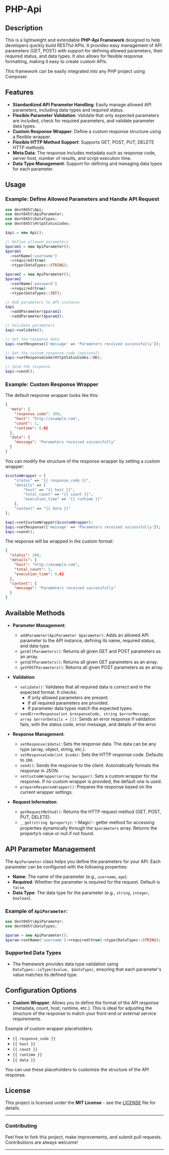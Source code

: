# PHP-Api

## Description

This is a lightweight and extendable **PHP-Api Framework** designed to help developers quickly build RESTful APIs. It provides easy management of API parameters (GET, POST) with support for defining allowed parameters, their required status, and data types. It also allows for flexible response formatting, making it easy to create custom APIs.

This framework can be easily integrated into any PHP project using Composer.

## Features

- **Standardized API Parameter Handling**: Easily manage allowed API parameters, including data types and required status.
- **Flexible Parameter Validation**: Validate that only expected parameters are included, check for required parameters, and validate parameter data types.
- **Custom Response Wrapper**: Define a custom response structure using a flexible wrapper.
- **Flexible HTTP Method Support**: Supports GET, POST, PUT, DELETE HTTP methods.
- **Meta Data**: The response includes metadata such as response code, server host, number of results, and script execution time.
- **Data Type Management**: Support for defining and managing data types for each parameter.

## Usage

### Example: Define Allowed Parameters and Handle API Request

```php
use devt045t\Api;
use devt045t\ApiParameter;
use devt045t\DataTypes;
use devt045t\HttpStatusCodes;

$api = new Api();

// Define allowed parameters
$param1 = new ApiParameter();
$param1
  ->setName('username')
  ->required(true)
  ->type(DataTypes::STRING);

$param2 = new ApiParameter();
$param2
  ->setName('password')
  ->required(true)
  ->type(DataTypes::INT);

// Add parameters to API instance
$api
  ->addParameter($param1)
  ->addParameter($param2);

// Validate parameters
$api->validate();

// Set the response data
$api->setResponse(['message' => 'Parameters received successfully']);

// Set the custom response code (optional)
$api->setResponseCode(HttpStatusCodes::OK);

// Send the response
$api->send();
```

### Example: Custom Response Wrapper

The default response wrapper looks like this:

```json
{
  "meta": {
    "response_code": 200,
    "host": "http://example.com",
    "count": 1,
    "runtime": 0.02
  },
  "data": {
    "message": "Parameters received successfully"
  }
}
```

You can modify the structure of the response wrapper by setting a custom wrapper:

```php
$customWrapper = [
    "status" => "{{ response_code }}",
    "details" => [
        "host" => "{{ host }}",
        "total_count" => "{{ count }}",
        "execution_time" => "{{ runtime }}"
    ],
    "content" => "{{ data }}"
];

$api->setCustomWrapper($customWrapper);
$api->setResponse(['message' => 'Parameters received successfully']);
$api->send();
```

The response will be wrapped in the custom format:

```json
{
  "status": 200,
  "details": {
    "host": "http://example.com",
    "total_count": 1,
    "execution_time": 0.02
  },
  "content": {
    "message": "Parameters received successfully"
  }
}
```

## Available Methods

- **Parameter Management**:
  - `addParameter(ApiParameter $parameter)`: Adds an allowed API parameter to the API instance, defining its name, required status, and data type.
  - `getAllParameters()`: Returns all given GET and POST parameters as an array.
  - `getGETParameters()`: Returns all given GET parameters as an array.
  - `getPOSTParameters()`: Returns all given POST parameters as an array.

- **Validation**:
  - `validate()`: Validates that all required data is correct and in the expected format. It checks:
    - If only allowed parameters are present.
    - If all required parameters are provided.
    - If parameter data types match the expected types.
  - `sendErrorResponse(int $responseCode, string $errorMessage, array $errorDetails = [])`: Sends an error response if validation fails, with the status code, error message, and details of the error.

- **Response Management**:
  - `setResponse($data)`: Sets the response data. The data can be any type (array, object, string, etc.).
  - `setResponseCode(int $code)`: Sets the HTTP response code. Defaults to `200`.
  - `send()`: Sends the response to the client. Automatically formats the response in JSON.
  - `setCustomWrapper(array $wrapper)`: Sets a custom wrapper for the response. If no custom wrapper is provided, the default one is used.
  - `prepareResponseWrapper()`: Prepares the response based on the current wrapper settings.

- **Request Information**:
  - `getRequestMethod()`: Returns the HTTP request method (GET, POST, PUT, DELETE).
  - `__get(string $property)`: ✨Magic✨ getter method for accessing properties dynamically through the `$parameters` array. Returns the property’s value or null if not found.

## API Parameter Management

The `ApiParameter` class helps you define the parameters for your API. Each parameter can be configured with the following properties:

- **Name**: The name of the parameter (e.g., `username`, `age`).
- **Required**: Whether the parameter is required for the request. Default is `false`.
- **Data Type**: The data type for the parameter (e.g., `string`, `integer`, `boolean`).

### Example of `ApiParameter`:

```php
use devt045t\ApiParameter;
use devt045t\DataTypes;

$param = new ApiParameter();
$param->setName('username')->required(true)->type(DataTypes::STRING);
```

### Supported Data Types

- The framework provides data type validation using `DataTypes::isType($value, $dataType)`, ensuring that each parameter's value matches its defined type.

## Configuration Options

- **Custom Wrapper**: Allows you to define the format of the API response (metadata, count, host, runtime, etc.). This is ideal for adjusting the structure of the response to match your front-end or external service requirements.

Example of custom wrapper placeholders:
- `{{ response_code }}`
- `{{ host }}`
- `{{ count }}`
- `{{ runtime }}`
- `{{ data }}`

You can use these placeholders to customize the structure of the API response.

## License

This project is licensed under the **MIT License** - see the [LICENSE](LICENSE) file for details.

---

### Contributing

Feel free to fork this project, make improvements, and submit pull requests. Contributions are always welcome!

---